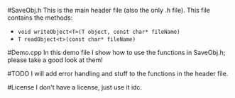 #SaveObj.h
This is the main header file (also the only .h file). This file contains the methods:
* `void writeObject<T>(T object, const char* fileName)`
* `T readObject<t>(const char* fileName)`

#Demo.cpp
In this demo file I show how to use the functions in SaveObj.h; please take a good look at them!

#TODO
I will add error handling and stuff to the functions in the header file.

#License
I don't have a license, just use it idc.
